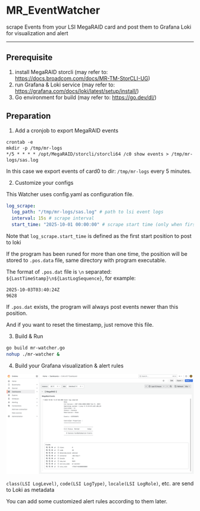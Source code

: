 # MR_EventWatcher
scrape Events from your LSI MegaRAID card and post them to Grafana Loki for visualization and alert

* * *

## Prerequisite

1. install MegaRAID storcli (may refer to: https://docs.broadcom.com/docs/MR-TM-StorCLI-UG)
2. run Grafana & Loki service (may refer to: https://grafana.com/docs/loki/latest/setup/install/)
3. Go environment for build (may refer to: https://go.dev/dl/)

## Preparation

1. Add a cronjob to export MegaRAID events

```shell
crontab -e
mkdir -p /tmp/mr-logs
*/5 * * * * /opt/MegaRAID/storcli/storcli64 /c0 show events > /tmp/mr-logs/sas.log
```

In this case we export events of card0 to dir: `/tmp/mr-logs` every 5 minutes.

2. Customize your configs

This Watcher uses config.yaml as configuration file.

```yaml
log_scrape:
  log_path: "/tmp/mr-logs/sas.log" # path to lsi event logs
  interval: 15s # scrape interval
  start_time: "2025-10-01 00:00:00" # scrape start time (only when first run)
```

Note that `log_scrape.start_time` is defined as the first start position to post to loki

If the program has been runed for more than one time, the position will be stored to `.pos.data` file, same directory with program executable.

The format of `.pos.dat` file is `\n` separated: `${LastTimeStamp}\n${LastLogSequence}`, for example:

```text
2025-10-03T03:40:24Z
9628
```

If `.pos.dat` exists, the program will always post events newer than this position. 

And if you want to reset the timestamp, just remove this file.

3. Build & Run

```bash
go build mr-watcher.go
nohup ./mr-watcher &
```

4. Build your Grafana visualization & alert rules

![](./assets/example.png)

`class(LSI LogLevel)`, `code(LSI LogType)`, `locale(LSI LogRole)`, etc. are send to Loki as metadata

You can add some customized alert rules according to them later.
